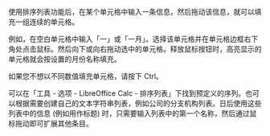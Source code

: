 使用排序列表功能后，在某个单元格中输入一条信息，然后拖动该信息，就可以填充一组连续的单元格。

例如，在空白单元格中输入「一」或「一月」。选择该单元格并在单元格边框右下角处点击鼠标。然后向下或向右拖动选中的单元格。释放鼠标按钮时，高亮显示的单元格就会按设置的月份名称填充。

如果您不想以不同数值填充单元格，请按下 Ctrl。

可以在「工具 - 选项 - LibreOffice Calc - 排序列表」下找到预定义的序列。也可以根据需要创建自己的文本字符串列表，例如公司的分支机构列表。日后使用这些列表中的信息 (例如用作标题) 时，只需要输入列表中的第一个名称，然后通过鼠标拖动即可扩展其他条目。
